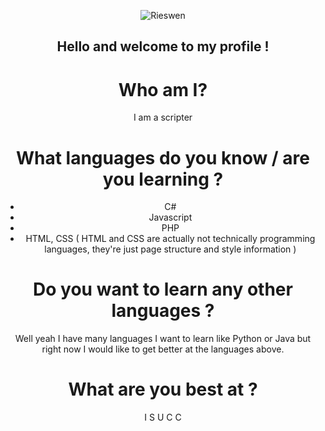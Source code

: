 <center>

![Rieswen](https://media.giphy.com/media/F4AzIZkD61ooqva181/giphy.gif)

## Hello and welcome to my profile !

# Who am I?

I am a scripter

# What languages do you know / are you learning ?

* C#
* Javascript
* PHP
* HTML, CSS ( HTML and CSS are actually not technically programming languages, they're just page structure and style information )

# Do you want to learn any other languages ?

Well yeah I have many languages I want to learn like Python or Java but right now I would like to get better at the languages above.

# What are you best at ?

I S U C C
